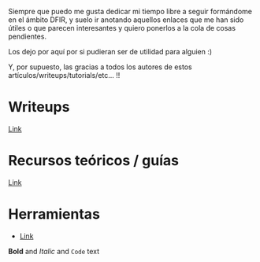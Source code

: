 Siempre que puedo me gusta dedicar mi tiempo libre a seguir formándome en el ámbito DFIR, y suelo ir anotando aquellos enlaces que me han sido útiles o que parecen interesantes y quiero ponerlos a la cola de cosas pendientes. 

Los dejo por aquí por si pudieran ser de utilidad para alguien :)

Y, por supuesto, las gracias a todos los autores de estos artículos/writeups/tutorials/etc... !!

# Writeups
[Link](url)

# Recursos teóricos / guías 
[Link](url)

# Herramientas
- [Link](url)

**Bold** and _Italic_ and `Code` text
